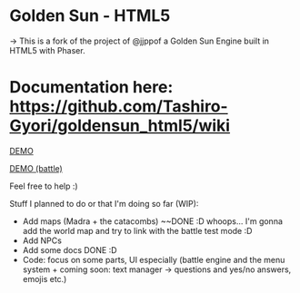 # Golden Sun - HTML5

-> This is a fork of the project of @jjppof a Golden Sun Engine built in HTML5 with Phaser.
# Documentation here:  https://github.com/Tashiro-Gyori/goldensun_html5/wiki

[DEMO](https://tashiro-gyori.github.io/goldensun_html5/)

[DEMO (battle)](https://tashiro-gyori.github.io/goldensun_html5/battle.html)

Feel free to help :)

Stuff I planned to do or that I'm doing so far (WIP):
- Add maps (Madra + the catacombs) ~~DONE :D
whoops... I'm gonna add the world map and try to link with the battle test mode :D 
- Add NPCs
- Add some docs DONE :D
- Code: focus on some parts, UI especially (battle engine and the menu system + coming soon: text manager -> questions and yes/no answers, emojis etc.)
